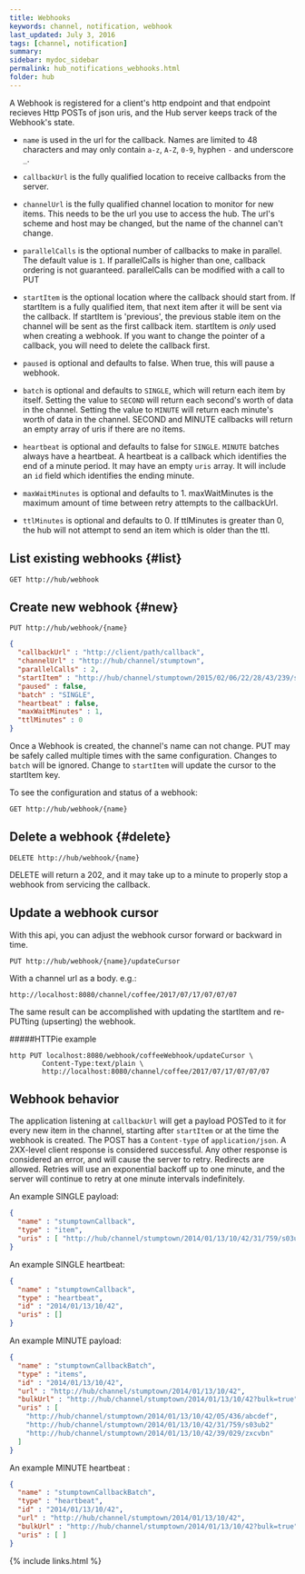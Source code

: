 ```yaml
---
title: Webhooks
keywords: channel, notification, webhook
last_updated: July 3, 2016
tags: [channel, notification]
summary: 
sidebar: mydoc_sidebar
permalink: hub_notifications_webhooks.html
folder: hub
---
```


A Webhook is registered for a client's http endpoint and that endpoint recieves Http POSTs of json uris, and the Hub server keeps track of the Webhook's state.

* `name` is used in the url for the callback.  Names are limited to 48 characters and may only contain `a-z`, `A-Z`, `0-9`, hyphen `-` and underscore `_`.

* `callbackUrl` is the fully qualified location to receive callbacks from the server.

* `channelUrl` is the fully qualified channel location to monitor for new items.  This needs to be the url you use to access the hub.
The url's scheme and host may be changed, but the name of the channel can't change.

* `parallelCalls` is the optional number of callbacks to make in parallel.  The default value is `1`.
If parallelCalls is higher than one, callback ordering is not guaranteed.
parallelCalls can be modified with a call to PUT 

* `startItem` is the optional location where the callback should start from.
  If startItem is a fully qualified item, that next item after it will be sent via the callback.
  If startItem is 'previous', the previous stable item on the channel will be sent as the first callback item.
  startItem is *only* used when creating a webhook.  If you want to change the pointer of a callback, you will need to
delete the callback first.

* `paused` is optional and defaults to false.   When true, this will pause a webhook.

* `batch` is optional and defaults to `SINGLE`, which will return each item by itself.
  Setting the value to `SECOND` will return each second's worth of data in the channel.
  Setting the value to `MINUTE` will return each minute's worth of data in the channel.
  SECOND and MINUTE callbacks will return an empty array of uris if there are no items.

* `heartbeat` is optional and defaults to false for `SINGLE`. `MINUTE` batches always have a heartbeat.
   A heartbeat is a callback which identifies the end of a minute period.  It may have an empty `uris` array.
   It will include an `id` field which identifies the ending minute.
   
* `maxWaitMinutes` is optional and defaults to 1.  maxWaitMinutes is the maximum amount of time between retry attempts to the callbackUrl.

* `ttlMinutes` is optional and defaults to 0.  If ttlMinutes is greater than 0, the hub will not attempt to send an item which is older than the ttl.

## List existing webhooks {#list}

`GET http://hub/webhook`
 
## Create new webhook {#new}

`PUT http://hub/webhook/{name}`

``` json
{
  "callbackUrl" : "http://client/path/callback",
  "channelUrl" : "http://hub/channel/stumptown",
  "parallelCalls" : 2,
  "startItem" : "http://hub/channel/stumptown/2015/02/06/22/28/43/239/s03ub2",
  "paused" : false,
  "batch" : "SINGLE",
  "heartbeat" : false,
  "maxWaitMinutes" : 1,
  "ttlMinutes" : 0
}
```

Once a Webhook is created, the channel's name can not change.  PUT may be safely called multiple times with the same
 configuration.  Changes to `batch` will be ignored.  Change to `startItem` will update the cursor to the startItem key.

To see the configuration and status of a webhook:

`GET http://hub/webhook/{name}`

## Delete a webhook {#delete}

`DELETE http://hub/webhook/{name}`

DELETE will return a 202, and it may take up to a minute to properly stop a webhook from servicing the callback.

## Update a webhook cursor
With this api, you can adjust the webhook cursor forward or backward in time. 
 
`PUT http://hub/webhook/{name}/updateCursor`

With a channel url as a body.  e.g.:

`http://localhost:8080/channel/coffee/2017/07/17/07/07/07`


The same result can be accomplished with updating the startItem and re-PUTting (upserting) the webhook.

#####HTTPie example
```
http PUT localhost:8080/webhook/coffeeWebhook/updateCursor \
        Content-Type:text/plain \
        http://localhost:8080/channel/coffee/2017/07/17/07/07/07
```
## Webhook behavior

The application listening at `callbackUrl` will get a payload POSTed to it for every new item in the channel, starting after `startItem` or at the time the webhook is created.
The POST has a `Content-type` of `application/json`.
A 2XX-level client response is considered successful.  Any other response is considered an error, and will cause the server to retry.   Redirects are allowed.
Retries will use an exponential backoff up to one minute, and the server will continue to retry at one minute intervals indefinitely.

An example SINGLE payload:

``` json
{
  "name" : "stumptownCallback",
  "type" : "item",
  "uris" : [ "http://hub/channel/stumptown/2014/01/13/10/42/31/759/s03ub2" ]
}
```

An example SINGLE heartbeat:

``` json
{
  "name" : "stumptownCallback",
  "type" : "heartbeat",
  "id" : "2014/01/13/10/42",
  "uris" : []
}
```

An example MINUTE payload:

``` json
{
  "name" : "stumptownCallbackBatch",
  "type" : "items",
  "id" : "2014/01/13/10/42",
  "url" : "http://hub/channel/stumptown/2014/01/13/10/42",
  "bulkUrl" : "http://hub/channel/stumptown/2014/01/13/10/42?bulk=true",
  "uris" : [ 
    "http://hub/channel/stumptown/2014/01/13/10/42/05/436/abcdef",
    "http://hub/channel/stumptown/2014/01/13/10/42/31/759/s03ub2"
    "http://hub/channel/stumptown/2014/01/13/10/42/39/029/zxcvbn"
  ]
}
```

An example MINUTE heartbeat :

``` json
{
  "name" : "stumptownCallbackBatch",
  "type" : "heartbeat",
  "id" : "2014/01/13/10/42",
  "url" : "http://hub/channel/stumptown/2014/01/13/10/42",
  "bulkUrl" : "http://hub/channel/stumptown/2014/01/13/10/42?bulk=true",
  "uris" : [ ]
}
```

{% include links.html %}
